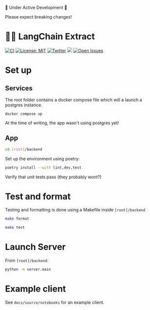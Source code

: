 🚧 Under Active Development 🚧

Please expect breaking changes!

# 🦜📝 LangChain Extract

[![CI](https://github.com/langchain-ai/langchain-extract/actions/workflows/ci.yml/badge.svg)](https://github.com/langchain-ai/langchain-extract/actions/workflows/ci.yml)
[![License: MIT](https://img.shields.io/badge/License-MIT-yellow.svg)](https://opensource.org/licenses/MIT)
[![Twitter](https://img.shields.io/twitter/url/https/twitter.com/langchainai.svg?style=social&label=Follow%20%40LangChainAI)](https://twitter.com/langchainai)
[![](https://dcbadge.vercel.app/api/server/6adMQxSpJS?compact=true&style=flat)](https://discord.gg/6adMQxSpJS)
[![Open Issues](https://img.shields.io/github/issues-raw/langchain-ai/langchain-extract)](https://github.com/langchain-ai/langchain-extract/issues)


# Set up

## Services

The root folder contains a docker compose file which will a launch a postgres
instance.

```
docker compose up
```

At the time of writing, the app wasn't using postgres yet!

## App

```sh
cd [root]/backend
```

Set up the environment using poetry:

```sh
poetry install --with lint,dev,test
```

Verify that unit tests pass (they probably wont?)

# Test and format

Testing and formatting is done using a Makefile inside `[root]/backend`

```sh
make format
```

```sh
make test
```

# Launch Server

From `[root]/backend`:

```sh
python -m server.main
```

# Example client

See `docs/source/notebooks` for an example client.
